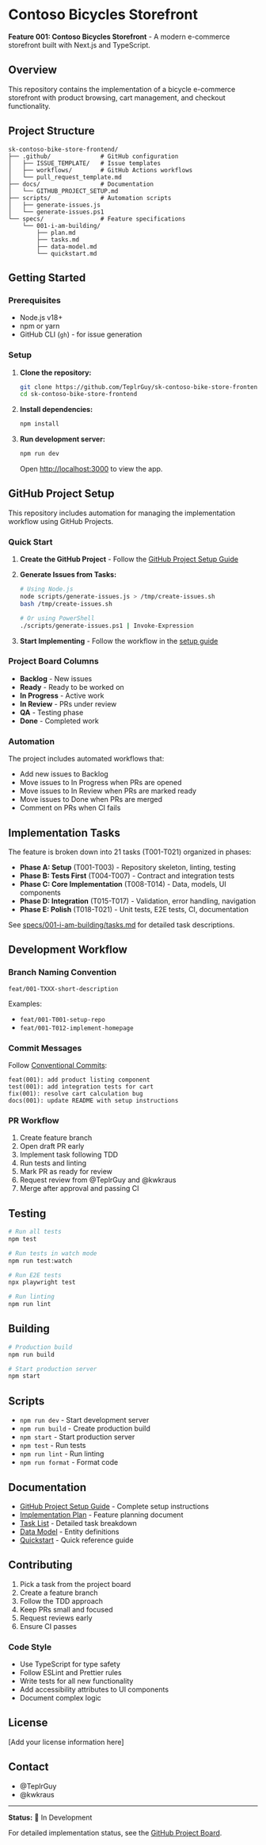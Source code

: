 # Contoso Bicycles Storefront

**Feature 001: Contoso Bicycles Storefront** - A modern e-commerce storefront built with Next.js and TypeScript.

## Overview

This repository contains the implementation of a bicycle e-commerce storefront with product browsing, cart management, and checkout functionality.

## Project Structure

```
sk-contoso-bike-store-frontend/
├── .github/              # GitHub configuration
│   ├── ISSUE_TEMPLATE/   # Issue templates
│   ├── workflows/        # GitHub Actions workflows
│   └── pull_request_template.md
├── docs/                 # Documentation
│   └── GITHUB_PROJECT_SETUP.md
├── scripts/              # Automation scripts
│   ├── generate-issues.js
│   └── generate-issues.ps1
└── specs/                # Feature specifications
    └── 001-i-am-building/
        ├── plan.md
        ├── tasks.md
        ├── data-model.md
        └── quickstart.md
```

## Getting Started

### Prerequisites

- Node.js v18+
- npm or yarn
- GitHub CLI (`gh`) - for issue generation

### Setup

1. **Clone the repository:**
   ```bash
   git clone https://github.com/TeplrGuy/sk-contoso-bike-store-frontend.git
   cd sk-contoso-bike-store-frontend
   ```

2. **Install dependencies:**
   ```bash
   npm install
   ```

3. **Run development server:**
   ```bash
   npm run dev
   ```

   Open [http://localhost:3000](http://localhost:3000) to view the app.

## GitHub Project Setup

This repository includes automation for managing the implementation workflow using GitHub Projects.

### Quick Start

1. **Create the GitHub Project** - Follow the [GitHub Project Setup Guide](docs/GITHUB_PROJECT_SETUP.md)

2. **Generate Issues from Tasks:**
   ```bash
   # Using Node.js
   node scripts/generate-issues.js > /tmp/create-issues.sh
   bash /tmp/create-issues.sh
   
   # Or using PowerShell
   ./scripts/generate-issues.ps1 | Invoke-Expression
   ```

3. **Start Implementing** - Follow the workflow in the [setup guide](docs/GITHUB_PROJECT_SETUP.md)

### Project Board Columns

- **Backlog** - New issues
- **Ready** - Ready to be worked on
- **In Progress** - Active work
- **In Review** - PRs under review
- **QA** - Testing phase
- **Done** - Completed work

### Automation

The project includes automated workflows that:
- Add new issues to Backlog
- Move issues to In Progress when PRs are opened
- Move issues to In Review when PRs are marked ready
- Move issues to Done when PRs are merged
- Comment on PRs when CI fails

## Implementation Tasks

The feature is broken down into 21 tasks (T001-T021) organized in phases:

- **Phase A: Setup** (T001-T003) - Repository skeleton, linting, testing
- **Phase B: Tests First** (T004-T007) - Contract and integration tests
- **Phase C: Core Implementation** (T008-T014) - Data, models, UI components
- **Phase D: Integration** (T015-T017) - Validation, error handling, navigation
- **Phase E: Polish** (T018-T021) - Unit tests, E2E tests, CI, documentation

See [specs/001-i-am-building/tasks.md](specs/001-i-am-building/tasks.md) for detailed task descriptions.

## Development Workflow

### Branch Naming Convention

```
feat/001-TXXX-short-description
```

Examples:
- `feat/001-T001-setup-repo`
- `feat/001-T012-implement-homepage`

### Commit Messages

Follow [Conventional Commits](https://www.conventionalcommits.org/):

```
feat(001): add product listing component
test(001): add integration tests for cart
fix(001): resolve cart calculation bug
docs(001): update README with setup instructions
```

### PR Workflow

1. Create feature branch
2. Open draft PR early
3. Implement task following TDD
4. Run tests and linting
5. Mark PR as ready for review
6. Request review from @TeplrGuy and @kwkraus
7. Merge after approval and passing CI

## Testing

```bash
# Run all tests
npm test

# Run tests in watch mode
npm run test:watch

# Run E2E tests
npx playwright test

# Run linting
npm run lint
```

## Building

```bash
# Production build
npm run build

# Start production server
npm start
```

## Scripts

- `npm run dev` - Start development server
- `npm run build` - Create production build
- `npm start` - Start production server
- `npm test` - Run tests
- `npm run lint` - Run linting
- `npm run format` - Format code

## Documentation

- [GitHub Project Setup Guide](docs/GITHUB_PROJECT_SETUP.md) - Complete setup instructions
- [Implementation Plan](specs/001-i-am-building/plan.md) - Feature planning document
- [Task List](specs/001-i-am-building/tasks.md) - Detailed task breakdown
- [Data Model](specs/001-i-am-building/data-model.md) - Entity definitions
- [Quickstart](specs/001-i-am-building/quickstart.md) - Quick reference guide

## Contributing

1. Pick a task from the project board
2. Create a feature branch
3. Follow the TDD approach
4. Keep PRs small and focused
5. Request reviews early
6. Ensure CI passes

### Code Style

- Use TypeScript for type safety
- Follow ESLint and Prettier rules
- Write tests for all new functionality
- Add accessibility attributes to UI components
- Document complex logic

## License

[Add your license information here]

## Contact

- @TeplrGuy
- @kwkraus

---

**Status:** 🚧 In Development

For detailed implementation status, see the [GitHub Project Board](../../projects).
